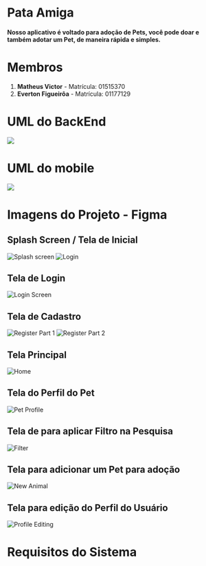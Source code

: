 
<h1>Pata Amiga</h1>
<h4> Nosso aplicativo é voltado para adoção de Pets, você pode doar e também adotar um Pet, de maneira rápida e simples.</h4>

<h1>Membros</h1>
<ol>
    <li><strong>Matheus Victor</strong> - Matrícula: 01515370</li>
    <li><strong>Everton Figueirôa</strong> - Matrícula: 01177129</li>
</ol>
<h1>UML do BackEnd</h1>
<img src="https://user-images.githubusercontent.com/103688000/230797530-6a6b8f8e-ffc8-4d51-b574-df38fa23bcd1.png"/>
<h1>UML do mobile</h1>
<img src="https://user-images.githubusercontent.com/103688000/230797836-92af65aa-b379-44d9-a904-c02d6f17bdf7.png"/>

<h1>Imagens do Projeto - Figma</h1>

 <h2>Splash Screen / Tela de Inicial</h2>

![Splash screen](https://user-images.githubusercontent.com/110360268/230796788-f2f86f81-df93-43ad-819a-5c46e2eddc07.png)
![Login](https://user-images.githubusercontent.com/110360268/230796904-b636fa93-ec2e-4018-818f-dd78130c6da8.png)

<h2> Tela de Login </h2>

![Login Screen](https://user-images.githubusercontent.com/110360268/230796914-961c90e2-a794-49ab-be20-c751ebcf3de4.png)

<h2> Tela de Cadastro </h2>

![Register Part 1](https://user-images.githubusercontent.com/110360268/230796936-23effc62-40d8-4821-9421-5535bce4011f.png)
![Register Part 2](https://user-images.githubusercontent.com/110360268/230796938-57828338-c894-471f-a194-4adc28d0a2ea.png)

<h2> Tela Principal </h2>

![Home](https://user-images.githubusercontent.com/110360268/230796921-e5cc867f-c303-40c4-adb3-9ae6152d5c34.png)

<h2> Tela do Perfil do Pet </h2>

![Pet Profile](https://user-images.githubusercontent.com/110360268/230796985-a42275ac-a115-4c96-8812-93425a31ead6.png)

<h2> Tela de para aplicar Filtro na Pesquisa </h2>

![Filter](https://user-images.githubusercontent.com/110360268/230796975-239850e8-f55c-4b30-af8d-f115c44a8327.png)

<h2> Tela para adicionar um Pet para adoção </h2>

![New Animal](https://user-images.githubusercontent.com/110360268/230796980-c09d1af2-dddf-4ecc-8f5a-19319cfe402c.png)

<h2> Tela para edição do Perfil do Usuário </h2>

![Profile Editing](https://user-images.githubusercontent.com/110360268/230796990-dd6e2f87-6c51-4e6d-a008-0cde96589754.png)

<h1> Requisitos do Sistema </h1>

